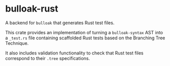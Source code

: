 # bulloak-rust

A backend for `bulloak` that generates Rust test files.

This crate provides an implementation of turning a `bulloak-syntax` AST into a `_test.rs` file containing scaffolded Rust tests based on the Branching Tree Technique.

It also includes validation functionality to check that Rust test files correspond to their `.tree` specifications.
